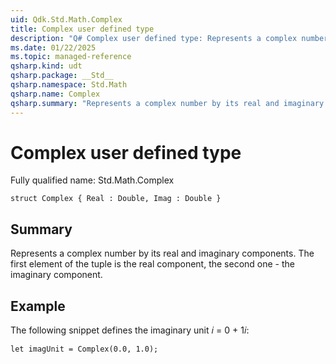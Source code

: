 ```yaml
---
uid: Qdk.Std.Math.Complex
title: Complex user defined type
description: "Q# Complex user defined type: Represents a complex number by its real and imaginary components. The first element of the tuple is the real component, the second one - the imaginary component."
ms.date: 01/22/2025
ms.topic: managed-reference
qsharp.kind: udt
qsharp.package: __Std__
qsharp.namespace: Std.Math
qsharp.name: Complex
qsharp.summary: "Represents a complex number by its real and imaginary components. The first element of the tuple is the real component, the second one - the imaginary component."
---
```


# Complex user defined type

Fully qualified name: Std.Math.Complex

```qsharp
struct Complex { Real : Double, Imag : Double }
```

## Summary
Represents a complex number by its real and imaginary components.
The first element of the tuple is the real component,
the second one - the imaginary component.

## Example
The following snippet defines the imaginary unit 𝑖 = 0 + 1𝑖:
```qsharp
let imagUnit = Complex(0.0, 1.0);
```

